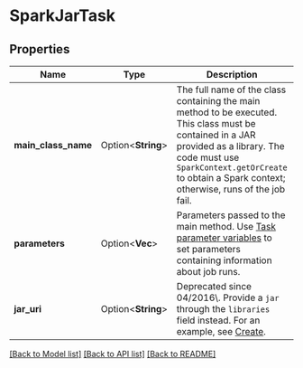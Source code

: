 # SparkJarTask

## Properties

Name | Type | Description | Notes
------------ | ------------- | ------------- | -------------
**main_class_name** | Option<**String**> | The full name of the class containing the main method to be executed. This class must be contained in a JAR provided as a library.  The code must use `SparkContext.getOrCreate` to obtain a Spark context; otherwise, runs of the job fail. | [optional]
**parameters** | Option<**Vec<String>**> | Parameters passed to the main method.  Use [Task parameter variables](https://docs.databricks.com/jobs.html#parameter-variables) to set parameters containing information about job runs. | [optional]
**jar_uri** | Option<**String**> | Deprecated since 04/2016\\. Provide a `jar` through the `libraries` field instead. For an example, see [Create](https://docs.databricks.com/dev-tools/api/latest/jobs.html#operation/JobsCreate). | [optional]

[[Back to Model list]](../README.md#documentation-for-models) [[Back to API list]](../README.md#documentation-for-api-endpoints) [[Back to README]](../README.md)


